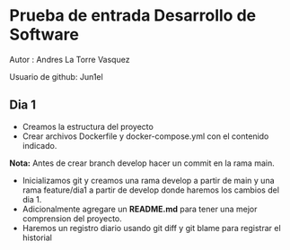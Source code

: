 # Prueba de entrada Desarrollo de Software
Autor : Andres La Torre Vasquez

Usuario de github: Jun1el

## Dia 1 
- Creamos la estructura del proyecto
- Crear archivos Dockerfile y docker-compose.yml con el contenido indicado.

**Nota:** Antes de crear branch develop hacer un commit en la rama main. 
- Inicializamos git y creamos una rama develop a partir de main y una rama feature/dia1 a partir de develop donde haremos los cambios del dia 1.
- Adicionalmente agregare un **README.md** para tener una mejor comprension del proyecto.
- Haremos un registro diario usando git diff y git blame para registrar el historial 
